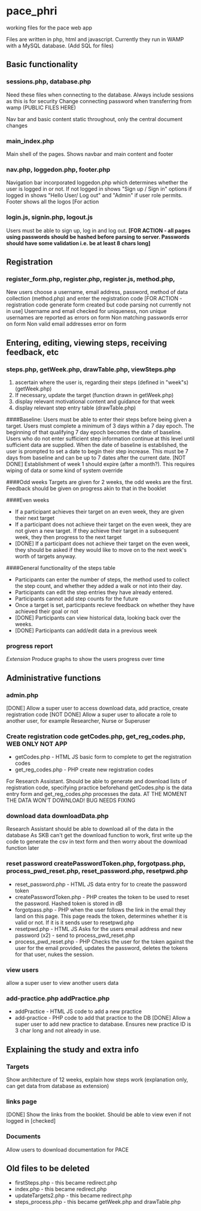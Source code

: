 # pace_phri
working files for the pace web app

Files are written in php, html and javascript. Currently they run in WAMP with a MySQL database. (Add SQL for files)

## Basic functionality
### sessions.php, database.php
Need these files when connecting to the database. Always include sessions as this is for security
Change connecting password when transferring from wamp (PUBLIC FILES HERE)

Nav bar and basic content static throughout, only the central document changes
### main_index.php
Main shell of the pages. Shows navbar and main content and footer

### nav.php, loggedon.php, footer.php
Navigation bar incorporated loggedon.php which determines whether the user is logged in or not. If not logged in shows "Sign up / Sign in" options if logged in shows "Hello User/ Log out" and "Admin" if user role permits. Footer shows all the logos
[For action

### login.js, signin.php, logout.js
Users must be able to sign up, log in and log out. 
**[FOR ACTION - all pages using passwords should be hashed before parsing to server. Passwords should have some validation i.e. be at least 8 chars long]**

## Registration
### register_form.php, register.php, register.js, method.php,
New users choose a username, email address, password, method of data collection (method.php) and enter the registration code [FOR ACTION - registration code generate form created but code parsing not currently not in use]
Username and email checked for uniqueness, non unique usernames are reported as errors on form
Non matching passwords error on form
Non valid email addresses error on form

## Entering, editing, viewing steps, receiving feedback, etc
### steps.php, getWeek.php, drawTable.php, viewSteps.php
1. ascertain where the user is, regarding their steps (defined in "week"s) (getWeek.php)
2. If necessary, update the target (function drawn in getWeek.php)
3. display relevant motivational content and guidance for that week
4. display relevant step entry table (drawTable.php)

####Baseline: 
Users must be able to enter their steps before being given a target.
Users must complete a minimum of 3 days within a 7 day epoch. The beginning of that qualifying 7 day epoch becomes the date of baseline. 
Users who do not enter sufficient step information continue at this level until sufficient data are supplied. 
When the date of baseline is established, the user is prompted to set a date to begin their step increase. This must be 7 days from baseline and can be up to 7 dates after the current date. 
[NOT DONE] Establishment of week 1 should expire (after a month?). This requires wiping of data or some kind of system override

####Odd weeks
Targets are given for 2 weeks, the odd weeks are the first. Feedback should be given on progress akin to that in the booklet

####Even weeks
* If a participant achieves their target on an even week, they are given their next target
* If a participant does not achieve their target on the even week, they are not given a new target. If they achieve their target in a subsequent week, they then progress to the next target
* [DONE] If a participant does not achieve their target on the even week, they should be asked if they would like to move on to the next week's worth of targets anyway.  

####General functionality of the steps table
* Participants can enter the number of steps, the method used to collect the step count, and whether they added a walk or not into their day. 
* Participants can edit the step entries they have already entered.
* Participants cannot add step counts for the future
* Once a target is set, participants recieve feedback on whether they have achieved their goal or not
* [DONE] Participants can view historical data, looking back over the weeks. 
* [DONE] Participants can add/edit data in a previous week

### progress report
*Extension* Produce graphs to show the users progress over time

## Administrative functions
### admin.php
[DONE] Allow a super user to access download data, add practice, create registration code 
[NOT DONE] Allow a super user to allocate a role to another user, for example Researcher, Nurse or Superuser 

### Create registration code getCodes.php, get_reg_codes.php, WEB ONLY NOT APP
* getCodes.php - HTML JS basic form to complete to get the registration codes
* get_reg_codes.php - PHP create new registration codes

For Research Assistant. Should be able to generate and download lists of registration code, specifying practice beforehand
getCodes.php is the data entry form and get_reg_codes.php processes the data. 
AT THE MOMENT THE DATA WON'T DOWNLOAD! BUG NEEDS FIXING

### download data downloadData.php
Research Assistant should be able to download all of the data in the database
As SKB can't get the download function to work, first write up the code to generate the csv in text form and then worry about the download function later

### reset password createPasswordToken.php, forgotpass.php, process_pwd_reset.php, reset_password.php, resetpwd.php
* reset_password.php - HTML JS data entry for to create the password token
* createPasswordToken.php - PHP creates the token to be used to reset the password. Hashed token is stored in dB
* forgotpass.php - PHP when the user follows the link in the email they land on this page. This page reads the token,  determines whether it is valid or not. If it is it sends user to resetpwd.php
* resetpwd.php - HTML JS Asks for the users email address and new password (x2) - send to process_pwd_reset.php
* process_pwd_reset.php - PHP Checks the user for the token against the user for the email provided, updates the password, deletes the tokens for that user, nukes the session.

### view users
allow a super user to view another users data

### add-practice.php addPractice.php
* addPractice - HTML JS code to add a new practice
* add-practice - PHP code to add that practice to the DB
[DONE] Allow a super user to add new practice to database. Ensures new practice ID is 3 char long and not already in use.

## Explaining the study and extra info
### Targets
Show architecture of 12 weeks, explain how steps work (explanation only, can get data from database as extension)

### links page
[DONE] Show the links from the booklet. Should be able to view even if not logged in [checked]

### Documents
Allow users to download documentation for PACE

## Old files to be deleted
* firstSteps.php - this became redirect.php
* index.php - this became redirect.php
* updateTargets2.php - this became redirect.php
* steps_process.php - this became getWeek.php and drawTable.php
